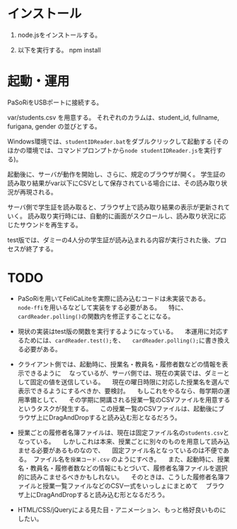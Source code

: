 インストール
==========

1. node.jsをインストールする。

2. 以下を実行する。
    npm install

起動・運用
==========

PaSoRiをUSBポートに接続する。

var/students.csv を用意する。
それぞれのカラムは、student_id, fullname, furigana, gender の並びとする。

Windows環境では、`studentIDReader.bat`をダブルクリックして起動する
(そのほかの環境では、コマンドプロンプトから`node studentIDReader.js`を実行する)。

起動後に、サーバが動作を開始し、さらに、規定のブラウザが開く。
学生証の読み取り結果がvar以下にCSVとして保存されている場合には、その読み取り状況が再現される。

サーバ側で学生証を読み取ると、ブラウザ上で読み取り結果の表示が更新されていく。
読み取り実行時には、自動的に画面がスクロールし、読み取り状況に応じたサウンドを再生する。

test版では、ダミーの4人分の学生証が読み込まれる内容が実行された後、プロセスが終了する。


TODO
==========

* PaSoRiを用いてFeliCaLiteを実際に読み込むコードは未実装である。
　`node-ffi`を用いるなどして実装をする必要がある。
　特に、`cardReader.polling()`の関数内を修正することになる。

* 現状の実装はtest版の関数を実行するようになっている。
　本運用に対応するためには、`cardReader.test();`を、
　`cardReader.polling();`に書き換える必要がある。

* クライアント側では、起動時に、授業名・教員名・履修者数などの情報を表示できるように
　なっているが、サーバ側では、現在の実装では、ダミーとして固定の値を送信している。
　現在の曜日時限に対応した授業名を選んで表示できるようにするべきか、要検討。
　もしこれをやるなら、毎学期の運用準備として、
　その学期に開講される授業一覧のCSVファイルを用意するというタスクが発生する。
　この授業一覧のCSVファイルは、起動後にブラウザ上にDragAndDropすると読み込む形となるだろう。

* 授業ごとの履修者名簿ファイルは、現在は固定ファイル名の`students.csv`となっている。
　しかしこれは本来、授業ごとに別々のものを用意して読み込ませる必要があるものなので、
　固定ファイル名となっているのは不便である。　ファイル名を`授業コード.csv` のようにすべき。
　また、起動時に、授業名・教員名・履修者数などの情報にもとづいて、履修者名簿ファイルを選択的に読みこませるべきかもしれない。
　そのときは、こうした履修者名簿ファイルと授業一覧ファイルなどのCSV一式をいっしょにまとめて
　ブラウザ上にDragAndDropすると読み込む形となるだろう。

* HTML/CSS/jQueryによる見た目・アニメーション、もっと格好良いものにしたい。
